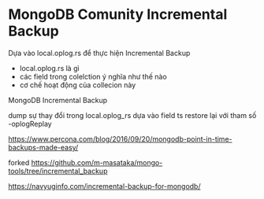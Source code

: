# MongoDB Comunity Incremental Backup
Dựa vào local.oplog.rs để thực hiện Incremental Backup
- local.oplog.rs là gì
- các field trong colelction ý nghĩa như thế nào
- cơ chế hoạt động của collecion này


MongoDB Incremental Backup

dump sự thay đổi trong local.oplog_rs dựa vào field ts
restore lại với tham số -oplogReplay


https://www.percona.com/blog/2016/09/20/mongodb-point-in-time-backups-made-easy/

forked
https://github.com/m-masataka/mongo-tools/tree/incremental_backup

https://navyuginfo.com/incremental-backup-for-mongodb/
